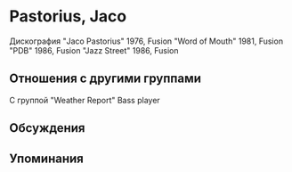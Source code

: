 # Pastorius, Jaco

Дискография
"Jaco Pastorius" 1976, Fusion
"Word of Mouth" 1981, Fusion
"PDB" 1986, Fusion
"Jazz Street" 1986, Fusion

## Отношения с другими группами

C группой "Weather Report" Bass player

## Обсуждения


## Упоминания

